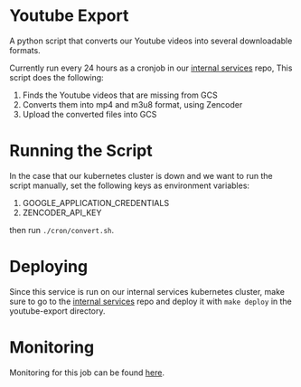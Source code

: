 # Youtube Export

A python script that converts our Youtube videos into several
downloadable formats.

Currently run every 24 hours as a cronjob in our [internal services](https://github.com/khan/internal-services) repo,
This script does the following:
  1. Finds the Youtube videos that are missing from GCS
  2. Converts them into mp4 and m3u8 format, using Zencoder
  3. Upload the converted files into GCS

# Running the Script

In the case that our kubernetes cluster is down and we want to run the script
manually, set the following keys as environment variables:
  1. GOOGLE_APPLICATION_CREDENTIALS
  2. ZENCODER_API_KEY

 then run `./cron/convert.sh`.

# Deploying

Since this service is run on our internal services kubernetes cluster, make
sure to go to the [internal services](https://github.com/khan/internal-services)
repo and deploy it with `make deploy` in the youtube-export directory.

# Monitoring

Monitoring for this job can be found [here](https://app.google.stackdriver.com/dashboards/17890615029290716410?project=khan-academy&timeDomain=1w).